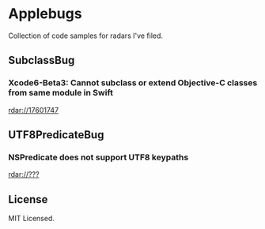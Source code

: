 # Applebugs

Collection of code samples for radars I've filed.

## SubclassBug

### Xcode6-Beta3: Cannot subclass or extend Objective-C classes from same module in Swift

[rdar://17601747](http://openradar.appspot.com/radar?id=5771227683618816)

## UTF8PredicateBug

### NSPredicate does not support UTF8 keypaths

[rdar://???](http://openradar.appspot.com/radar?id=???)

## License

MIT Licensed.
